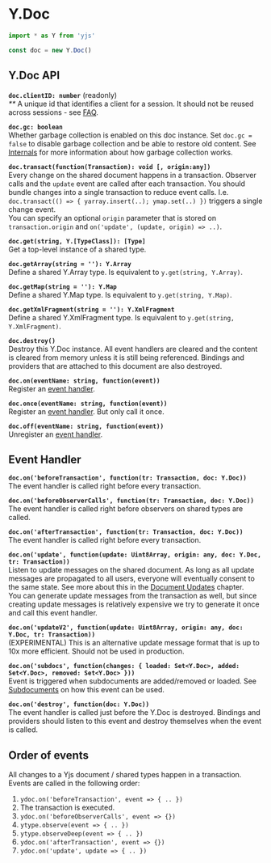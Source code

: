 # Y.Doc

```javascript
import * as Y from 'yjs'

const doc = new Y.Doc()
```

## Y.Doc API

**`doc.clientID: number`** \(readonly\)  
_\*\*_ A unique id that identifies a client for a session. It should not be reused across sessions - see [FAQ](faq.md#i-get-a-new-clientid-for-every-session-is-there-a-way-to-make-it-static-for-a-peer-accessing-the-document).

**`doc.gc: boolean`**  
Whether garbage collection is enabled on this doc instance. Set `doc.gc = false` to disable garbage collection and be able to restore old content. See [Internals](internals.md) for more information about how garbage collection works.

**`doc.transact(function(Transaction): void [, origin:any])`**  
Every change on the shared document happens in a transaction. Observer calls and the `update` event are called after each transaction. You should bundle changes into a single transaction to reduce event calls. I.e. `doc.transact(() => { yarray.insert(..); ymap.set(..) })` triggers a single change event.  
You can specify an optional `origin` parameter that is stored on `transaction.origin` and `on('update', (update, origin) => ..)`.

**`doc.get(string, Y.[TypeClass]): [Type]`**  
Get a top-level instance of a shared type.

**`doc.getArray(string = ''): Y.Array`**  
Define a shared Y.Array type. Is equivalent to `y.get(string, Y.Array)`.

**`doc.getMap(string = ''): Y.Map`**  
Define a shared Y.Map type. Is equivalent to `y.get(string, Y.Map)`.

**`doc.getXmlFragment(string = ''): Y.XmlFragment`**  
Define a shared Y.XmlFragment type. Is equivalent to `y.get(string, Y.XmlFragment)`.

**`doc.destroy()`**  
Destroy this Y.Doc instance. All event handlers are cleared and the content is cleared from memory unless it is still being referenced. Bindings and providers that are attached to this document are also destroyed.

**`doc.on(eventName: string, function(event))`**  
Register an [event handler](y.doc.md#event-handler).

**`doc.once(eventName: string, function(event))`**  
Register an [event handler](y.doc.md#event-handler). But only call it once.

**`doc.off(eventName: string, function(event))`**  
Unregister an [event handler](y.doc.md#event-handler).

## Event Handler

**`doc.on('beforeTransaction', function(tr: Transaction, doc: Y.Doc))`**  
The event handler is called right before every transaction.

**`doc.on('beforeObserverCalls', function(tr: Transaction, doc: Y.Doc))`**  
The event handler is called right before observers on shared types are called.

**`doc.on('afterTransaction', function(tr: Transaction, doc: Y.Doc))`**  
The event handler is called right before every transaction.

**`doc.on('update', function(update: Uint8Array, origin: any, doc: Y.Doc, tr: Transaction))`**  
Listen to update messages on the shared document. As long as all update messages are propagated to all users, everyone will eventually consent to the same state. See more about this in the [Document Updates](document-updates.md) chapter.  
You can generate update messages from the transaction as well, but since creating update messages is relatively expensive we try to generate it once and call this event handler.

**`doc.on('updateV2', function(update: Uint8Array, origin: any, doc: Y.Doc, tr: Transaction))`**  
\(EXPERIMENTAL\) This is an alternative update message format that is up to 10x more efficient. Should not be used in production.

**`doc.on('subdocs', function(changes: { loaded: Set<Y.Doc>, added: Set<Y.Doc>, removed: Set<Y.Doc> }))`**  
Event is triggered when subdocuments are added/removed or loaded. See [Subdocuments](subdocuments.md) on how this event can be used.

**`doc.on('destroy', function(doc: Y.Doc))`**  
The event handler is called just before the Y.Doc is destroyed. Bindings and providers should listen to this event and destroy themselves when the event is called.

## Order of events

All changes to a Yjs document / shared types happen in a transaction. Events are called in the following order:

1. `ydoc.on('beforeTransaction', event => { .. })`
2. The transaction is executed.
3. `ydoc.on('beforeObserverCalls', event => {})`
4. `ytype.observe(event => { .. })` 
5. `ytype.observeDeep(event => { .. })` 
6. `ydoc.on('afterTransaction', event => {})` 
7. `ydoc.on('update', update => { .. })` 

